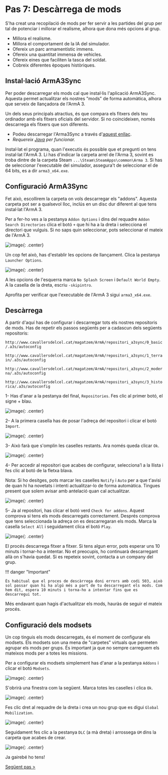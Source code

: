# Pas 7: Descàrrega de mods

S'ha creat una recopilació de mods per fer servir a les partides del grup per tal de potenciar i millorar el realisme, alhora que dona més opcions al grup.

* Millora el realisme.
* Millora el comportament de la IA del simulador.
* Ofereix un parc armamentístic immens.
* Ofereix una quantitat immensa de vehicles.
* Ofereix eines que faciliten la tasca del soldat.
* Cobreix diferentes èpoques històriques.

## Instal·lació ArmA3Sync

Per poder descarregar els mods cal que instal·lis l'aplicació ArmA3Sync. Aquesta permet actualitzar els nostres "mods" de forma automàtica, alhora que serveix de llançadora de l'ArmA 3.

Un dels seus principals atractius, és que compara els fitxers dels teu ordinador amb els fitxers oficials del servidor. Si no coincideixen, només descarrega els fitxers que son diferents.

* Podeu descarregar l'Arma3Sync a través d'[aquest enllaç](http://arma.cavallersdelcel.cat/arma3sync/arma3sync-installer.exe).
* *Requereix [Java](http://www.java.com/en/download) per funcionar.*

Instal·lat el programa, quan l'executis és possible que et pregunti on tens instal·lat l'ArmA 3. Li has d'indicar la carpeta arrel de l'Arma 3, sovint es troba dintre de la carpeta Steam `...\Steam\SteamApps\common\Arma 3`. Si has de seleccionar l'executable del simulador, assegura't de seleccionar el de 64 bits, es a dir `arma3_x64.exe`.

## Configuració ArmA3Sync

Fet això, escollirem la carpeta on vols descarregar els "addons". Aquesta carpeta pot ser a qualsevol lloc, inclús en un disc dur diferent al que tens instal·lat l'ArmA 3.

Per a fer-ho ves a la pestanya `Addon Options` i dins del requadre `Addon Search Directories` clica el botó `+` que hi ha a la dreta i selecciona el directori que vulguis. Si no saps quin seleccionar, pots seleccionar el mateix de l'ArmA 3.

![image](_imatges/addonoptions.png){: .center}

Un cop fet això, has d'establir les opcions de llançament. Clica la pestanya `Launcher Options`.

![image](_imatges/launcheroptions.png){: .center}

A les opcions de l'esquerra marca `No Splash Screen` i `Default World Empty`. A la casella de la dreta, escriu `-skipintro`.

Aprofita per verificar que l'executable de l'ArmA 3 sigui `arma3_x64.exe`.

## Descàrrega

A partir d'aquí has de configurar i descarregar tots els nostres repositoris de mods. Has de repetir els passos següents per a cadascun dels següents repositoris:

`http://www.cavallersdelcel.cat/magatzem/ArmA/repositori_a3sync/0_basic/.a3s/autoconfig`

`http://www.cavallersdelcel.cat/magatzem/ArmA/repositori_a3sync/1_terrain/.a3s/autoconfig`

`http://www.cavallersdelcel.cat/magatzem/ArmA/repositori_a3sync/2_moderna/.a3s/autoconfig`

`http://www.cavallersdelcel.cat/magatzem/ArmA/repositori_a3sync/3_historica/.a3s/autoconfig`

1- Has d'anar a la pestanya del final, `Repositories`. Fes clic al primer botó, el signe + blau.

![image](_imatges/repositories1.png){: .center}

2- A la primera casella has de posar l'adreça del repositori i clicar el botó `Import`.

![image](_imatges/repositories2.png){: .center}

3- Això farà que s'omplin les caselles restants. Ara només queda clicar `Ok`.

![image](_imatges/repositories3.png){: .center}

4- Per accedir al repositori que acabes de configurar, selecciona’l a la llista i fes clic al botó de la fletxa blava.

Nota: Si ho desitges, pots marcar les caselles `Notify` i `Auto` per a que t'avisi de quan hi ha novetats i intenti actualitzar-lo de forma automàtica. Tingues present que solem avisar amb antelació quan cal actualitzar.

![image](_imatges/repositories4.png){: .center}

5- Ja al repositori, has clicar el botó verd `Check for addons`. Aquest comprova si tens els mods descarregats correctament. Després comprova que tens seleccionada la adreça on es descarregaran els mods. Marca la casella `Select All` i seguidament clica el botó `Play`.

![image](_imatges/repositories5.png){: .center}

El procés descarrega fitxer a fitxer. Si tens algun error, pots esperar uns 10 minuts i tornar-ho a intentar. No et preocupis, ho continuarà descarregant allà on s'havia quedat. Si es repeteix sovint, contacta a un company del grup.

!!! danger "Important"

	És habitual que el proces de descàrrega doni errors amb codi 503, això sol passar quan hi ha algú més a part de tu descarregant els mods. Com hem dit, espera 10 minuts i torna-ho a intentar fins que es descarregui tot.

Més endavant quan hagis d'actualitzar els mods, hauràs de seguir el mateix procés.

## Configuració dels modsets

Un cop tinguis els mods descarregats, és el moment de configurar els modsets. Els modsets son una mena de "carpetes" virtuals que permeten agrupar els mods per grups. És important ja que no sempre carreguem els mateixos mods per a totes les missions.

Per a configurar els modsets simplement has d'anar a la pestanya `Addons` i clicar el botó `Modsets`.

![image](_imatges/modsets1.png){: .center}

S'obrirà una finestra com la següent. Marca totes les caselles i clica `Ok`.

![image](_imatges/modsets2.png){: .center}

Fes clic dret al requadre de la dreta i crea un nou grup que es digui `Global Mobilization`.

![image](_imatges/modsets3.png){: .center}

Seguidament fes clic a la pestanya `DLC` (a mà dreta) i arrossega `GM` dins la carpeta que acabes de crear.

![image](_imatges/modsets4.png){: .center}

Ja gairebé ho tens!

[Següent pas >](http://arma.cavallersdelcel.cat/gn/pas8)
